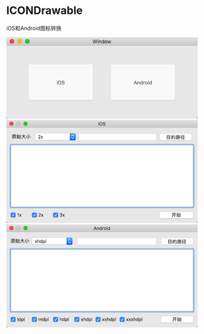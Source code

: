 # ICONDrawable
iOS和Android图标转换

![](https://github.com/AmineChan/ICONDrawable/raw/master/1.png)
![](https://github.com/AmineChan/ICONDrawable/raw/master/2.png)
![](https://github.com/AmineChan/ICONDrawable/raw/master/3.png)
